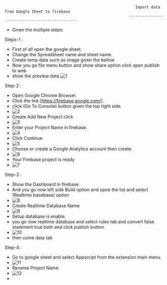                                                               Import data from Google Sheet to firebase
                                                           -----------------------------------------------
* Given the  multiple steps:

Steps-1 : 
* First of all open the google sheet.
* Change the Spreadsheet name and sheet name.
* Create temp data such as image given the bellow
* Now you go file menu button and show share option click  open publish to web
* show the preview data 
![1](https://github.com/Digisoft-Noida/firebase-flutter/assets/171772732/19f12580-4d7d-4489-850e-32e7fda3ff4e)

Step-2 :
* Open Google Chrome Browser.
* Click the link [https://firebase.google.com/].
* click (Go To Console) button given the top right side.
* ![2](https://github.com/Digisoft-Noida/firebase-flutter/assets/171772732/888d60f8-6a06-435f-827a-4b2c286c956d)
* Create Add New Project click
* ![3](https://github.com/Digisoft-Noida/firebase-flutter/assets/171772732/df6142ad-1aa7-4d3a-91dc-40a61e3de6a2)
* Enter your Project Name in firebase.
* ![4](https://github.com/Digisoft-Noida/firebase-flutter/assets/171772732/948efa19-0185-406e-8d18-bb9a9c5106b8)
* Click Continue
* ![5](https://github.com/Digisoft-Noida/firebase-flutter/assets/171772732/09b26161-a0c0-4ae0-a80b-79faecd8985f)
* Choose or create a Google Analytics account then create.
* ![6](https://github.com/Digisoft-Noida/firebase-flutter/assets/171772732/11bf671d-493f-4f46-b134-65782663500b)
* Your Firebase project is ready
* ![7](https://github.com/Digisoft-Noida/firebase-flutter/assets/171772732/4f0d6695-1ccd-4898-81ae-fde16b3ed760)

Step-3 :
* Show the Dashboard in firebase
* And you go now left side Build option and opne the list and select (Realtime basebase) option
* ![8](https://github.com/Digisoft-Noida/firebase-flutter/assets/171772732/91bae57f-70ce-4f85-b3dd-88d0b2d5b77f)
* Create Realtime Database Name
* ![9](https://github.com/Digisoft-Noida/firebase-flutter/assets/171772732/47d278f6-5243-453a-b17e-288cf4686403)
* Setup database is enable.
* you go now realtime database and select rules tab and convert false statement true both and click publish button.
* ![10](https://github.com/Digisoft-Noida/firebase-flutter/assets/171772732/84f4d92b-af74-4b2b-95bb-28d68ff8d59a)
* then come data tab

Step-4 :
* Go to google sheet and select Appscript from the extension main menu.
* ![11](https://github.com/Digisoft-Noida/firebase-flutter/assets/171772732/784984e9-213a-40a3-876c-3be386e875fc)
* Rename Project Name
* ![12](https://github.com/Digisoft-Noida/firebase-flutter/assets/171772732/5db2edd2-717b-421a-a749-137cb5c03203)
* 

